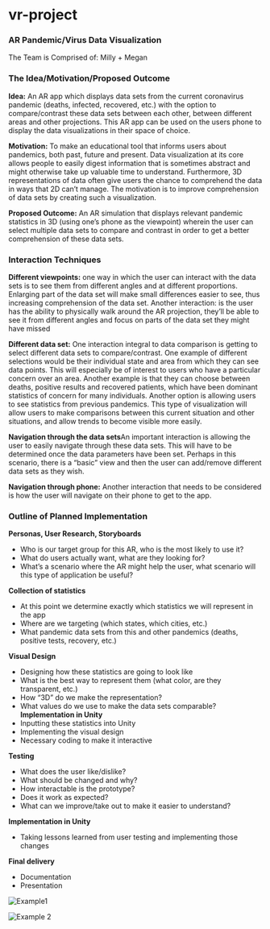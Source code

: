 # vr-project

### AR Pandemic/Virus Data Visualization
The Team is Comprised of:
Milly + Megan
### The Idea/Motivation/Proposed Outcome
**Idea:** An AR app which displays data sets from the current coronavirus pandemic (deaths, infected, recovered, etc.) with the option to compare/contrast these data sets between each other, between different areas and other projections. This AR app can be used on the users phone to display the data visualizations in their space of choice. 

**Motivation:** To make an educational tool that informs users about pandemics, both past, future and present. Data visualization at its core allows people to easily digest information that is sometimes abstract and might otherwise take up valuable time to understand. Furthermore, 3D representations of data often give users the chance to comprehend the data in ways that 2D can’t manage. The motivation is to improve comprehension of data sets by creating such a visualization. 

**Proposed Outcome:** An AR simulation that displays relevant pandemic statistics in 3D (using one’s phone as the viewpoint) wherein the user can select multiple data sets to compare and contrast in order to get a better comprehension of these data sets. 


### Interaction Techniques
**Different viewpoints:** one way in which the user can interact with the data sets is to see them from different angles and at different proportions. Enlarging part of the data set will make small differences easier to see, thus increasing comprehension of the data set. Another interaction: is the user has the ability to physically walk around the AR projection, they’ll be able to see it from different angles and focus on parts of the data set they might have missed

**Different data set:** One interaction integral to data comparison is getting to select different data sets to compare/contrast. One example of different selections would be their individual state and area from which they can see data points. This will especially be of interest to users who have a particular concern over an area. Another example is that they can choose between deaths, positive results and recovered patients, which have been dominant statistics of concern for many individuals. Another option is allowing users to see statistics from previous pandemics. This type of visualization will allow users to make comparisons between this current situation and other situations, and allow trends to become visible more easily.

**Navigation through the data sets**An important interaction is allowing the user to easily navigate through these data sets. This will have to be determined once the data parameters have been set. Perhaps in this scenario, there is a “basic” view and then the user can add/remove different data sets as they wish. 

**Navigation through phone:** Another interaction that needs to be considered is how the user will navigate on their phone to get to the app.

### Outline of Planned Implementation
**Personas, User Research, Storyboards**
*  Who is our target group for this AR, who is the most likely to use it?
*  What do users actually want, what are they looking for? 
* What’s a scenario where the AR might help the user, what scenario will this type of application be useful?

**Collection of statistics**
* At this point we determine exactly which statistics we will represent in the app
* Where are we targeting (which states, which cities, etc.)
* What pandemic data sets from this and other pandemics (deaths, positive tests, recovery, etc.)

**Visual Design**
* Designing how these statistics are going to look like
* What is the best way to represent them (what color, are they transparent, etc.)
* How “3D” do we make the representation?
* What values do we use to make the data sets comparable?
**Implementation in Unity**
* Inputting these statistics into Unity
* Implementing the visual design
* Necessary coding to make it interactive

**Testing**
* What does the user like/dislike?
* What should be changed and why?
* How interactable is the prototype?
* Does it work as expected?
* What can we improve/take out to make it easier to understand?

**Implementation in Unity**
* Taking lessons learned from user testing and implementing those changes

**Final delivery**
* Documentation
* Presentation

![Example1](https://www.meetingsnet.com/sites/meetingsnet.com/files/styles/article_featured_retina/public/augmentedreality.jpeg?itok=b5my43ZQ)

![Example 2](http://jolamux.com/master/img/ar/dataViz/img-AR-data-final-11.jpg)
